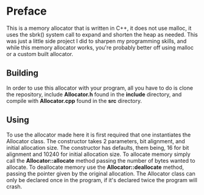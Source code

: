 # Preface #
This is a memory allocator that is written in C++, it does not use malloc, it uses the sbrk() system call to expand and shorten the heap as needed. This was just a little side project I did to sharpen my programming skills, and while
this memory allocator works, you're probably better off using malloc or a custom built allocator.

## Building ##
In order to use this allocator with your program, all you have to do is clone the repository, include __Allocator.h__ found in the __include__ directory, and compile with __Allocator.cpp__ found in the __src__ directory.

## Using ##
To use the allocator made here it is first required that one instantiates the Allocator class. The constructor takes 2 parameters, bit alignment, and initial allocation size. The constructor has defaults, them being, 16 for bit alignment
and 10240 for initial allocation size. To allocate memory simply call the __Allocator::allocate__ method passing the number of bytes wanted to allocate. To deallocate memory use the __Allocator::deallocate__ method, passing the pointer 
given by the original allocation. The Allocator class can only be declared once in the program, if it's declared twice the program will crash.
